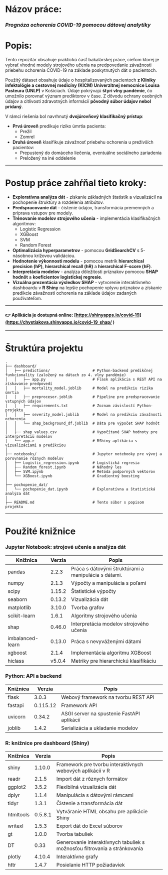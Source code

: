 # Názov práce:
### **_Prognóza ochorenia COVID-19 pomocou dátovej analytiky_**
# Popis:
Tento repozitár obsahuje praktickú časť bakalárskej práce, cieľom ktorej je vybrať vhodné modely strojového učenia na predpovedanie závažnosti priebehu ochorenia COVID-19 na základe poskytnutých dát o pacientoch.

Použitý dátaset obsahuje údaje o hospitalizovaných pacientoch **z Kliniky infektológie a cestovnej medicíny (KICM) Univerzitnej nemocnice Louisa Pasteura (UNLP)** v Košiciach.
Údaje pokrývajú **štyri vlny pandémie**, čo umožnilo porovnať význam prediktorov v čase.
Z dôvodu ochrany osobných údajov a citlivosti zdravotných informácií **pôvodný súbor údajov nebol pridaný**.

V rámci riešenia bol navrhnutý **dvojúrovňový klasifikačný prístup**:
- **Prvá úroveň** predikuje riziko úmrtia pacienta:
  -	Prežil
  -	Zomrel
- **Druhá úroveň** klasifikuje závažnosť priebehu ochorenia u preživších pacientov:
  - Prepustený do domáceho liečenia, eventuálne sociálneho zariadenia
  - Preložený na iné oddelenie
---
# Postup práce zahŕňal tieto kroky:
- **Exploratívna analýza dát** - získanie základných štatistík a vizualizácií na pochopenie štruktúry a rozdelenia atribútov.
- **Predspracovanie dát** - čistenie údajov, transformácia premenných a príprava vstupov pre modely.
- **Trénovanie modelov strojového učenia** - implementácia klasifikačných algoritmov:
  - Logistic Regression
  - XGBoost
  - SVM
  - Random Forest
- **Optimalizácia hyperparametrov** -  pomocou **GridSearchCV** s 5-násobnou krížovou validáciou.
- **Hodnotenie výkonnosti modelu** - pomocou metrík **hierarchical precision (hP)**, **hierarchical recall (hR)** a **hierarchical F-score (hF)**.
- **Interpretácia modelov** - analýza dôležitosti príznakov pomocou **SHAP hodnôt** a **koeficientov logistickej regresie**.
- **Vizuálna prezentácia výsledkov SHAP** - vytvorenie interaktívneho dashboardu v **R Shiny** na lepšie pochopenie vplyvu príznakov a získanie predikcie závažnosti ochorenia na základe údajov zadaných používateľom.
---
#### 👉 Aplikácia je dostupná online: [https://shinyapps.io/covid-19](https://chystiakova.shinyapps.io/covid-19_shap/ )

---
# Štruktúra projektu
```
.
├── dashboard/
│   ├── predictions/                   # Python-backend predikčnej funkcionality (založený na dátach zo 4. vlny pandémie)
│   │   ├── app.py                     # Flask aplikácia s REST API na získavanie predpovedí
│   │   ├── mortality_model.joblib     # Model na predikciu rizika úmrtia
│   │   ├── preprocesor.joblib         # Pipeline pre predspracovanie vstupných údajov
│   │   ├── requirements.txt           # Zoznam závislostí Python-projektu
│   │   ├── severity_model.joblib      # Model na predikciu závažnosti ochorenia
│   │   └── shap_background_df.joblib  # Dáta pre výpočet SHAP hodnôt
│   │
│   ├── shap_values.csv                # Vypočítané SHAP hodnoty pre interpretáciu modelov
│   └── app.r                          # RShiny aplikácia s vizualizáciami a predikciou
│
├── notebooks/                         # Jupyter notebooky pre vývoj a porovnanie rôznych modelov
│   ├── Logistic_regression.ipynb      # Logistická regresia
│   ├── Random_forest.ipynb            # Náhodný les
│   ├── SVM.ipynb                      # Metóda podporných vektorov 
│   └── XGBoost.ipynb                  # Gradientný boosting 
│
├── pochopenie_dat/                 
│   └── pochopenie_dat.ipynb           # Exploratívna a štatistická analýza dát
│
├── README.md                          # Tento súbor s popisom projektu

```
---
# Použité knižnice
### Jupyter Notebook: strojové učenie a analýza dát
| Knižnica            | Verzia  | Popis                                                |
|---------------------|---------|------------------------------------------------------|
| pandas              | 2.2.3   | Práca s dátovými štruktúrami a manipulácia s dátami. |
| numpy               | 2.1.3   | Výpočty a manipulácia s poľami                       |
| scipy               | 1.15.2  | Štatistické výpočty                                  |
| seaborn             | 0.13.2  | Vizualizácia dát                                     |
| matplotlib          | 3.10.0  | Tvorba grafov                                        |
| scikit-learn        | 1.6.1   | Algoritmy strojového učenia                          |
| shap                | 0.46.0  | Interpretácia modelov strojového učenia              |
| imbalanced-learn    | 0.13.0  | Práca s nevyváženými dátami                          |
| xgboost             | 2.1.4   | Implementácia algoritmu XGBoost                      |
| hiclass             | v5.0.4  | Metriky pre hierarchickú klasifikáciu                |



### Python: API a backend

| Knižnica | Verzia   | Popis                                       |
|----------|----------|---------------------------------------------|
| flask    | 3.0.3    | Webový framework na tvorbu REST API         |
| fastapi  | 0.115.12 | Framework API                               |
| uvicorn  | 0.34.2   | ASGI server na spustenie FastAPI aplikácií  |
| joblib   | 1.4.2    | Serializácia a ukladanie modelov            |


### R: knižnice pre dashboard (Shiny)

| Knižnica   | Verzia  | Popis                                                                      |
|------------|---------|----------------------------------------------------------------------------|
| shiny      | 1.10.0  | Framework pre tvorbu interaktívnych webových aplikácií v R                 |
| readr      | 2.1.5   | Import dát z rôznych formátov                                              |
| ggplot2    | 3.5.2   | Flexibilná vizualizácia dát                                                |
| dplyr      | 1.1.4   | Manipulácia s dátovými rámcami                                             |
| tidyr      | 1.3.1   | Čistenie a transformácia dát                                               |
| htmltools  | 0.5.8.1 | Vytváranie HTML obsahu pre aplikácie Shiny                                 |
| writexl    | 1.5.3   | Export dát do Excel súborov                                                |
| gt         | 1.0.0   | Tvorba tabuliek                                                            |
| DT         | 0.33    | Generovanie interaktívnych tabuliek s možnosťou filtrovania a stránkovania |
| plotly     | 4.10.4  | Interaktívne grafy                                                         |
| httr       | 1.4.7   | Posielanie HTTP požiadaviek                                                |
